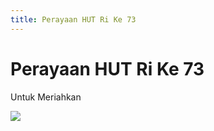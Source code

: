 ```yaml
---
title: Perayaan HUT Ri Ke 73
---
```

# Perayaan HUT Ri Ke 73

Untuk Meriahkan

![](/img/1534384765009.jpg)

